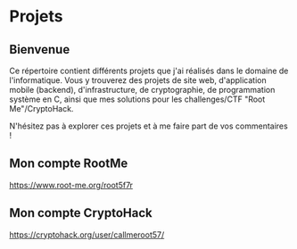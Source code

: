 # Projets

## Bienvenue

Ce répertoire contient différents projets que j'ai réalisés dans le domaine de l'informatique. Vous y trouverez des projets de site web, d'application mobile (backend), d'infrastructure, de cryptographie, de programmation système en C, ainsi que mes solutions pour les challenges/CTF "Root Me"/CryptoHack.

N'hésitez pas à explorer ces projets et à me faire part de vos commentaires !

## Mon compte RootMe

https://www.root-me.org/root5f7r

## Mon compte CryptoHack

https://cryptohack.org/user/callmeroot57/
